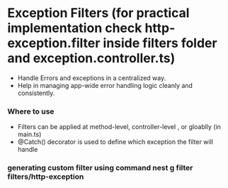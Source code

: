 
# Exception Filters (for practical implementation check http-exception.filter inside filters folder and exception.controller.ts)

- Handle Errors and exceptions in a centralized way. 
- Help in managing app-wide error handling logic cleanly and consistently.

### Where to use
- Filters can be applied at method-level, controller-level , or gloablly (in main.ts)
- @Catch() decorator is used to define which exception the filter will handle

### generating custom filter using command **nest g filter filters/http-exception**

